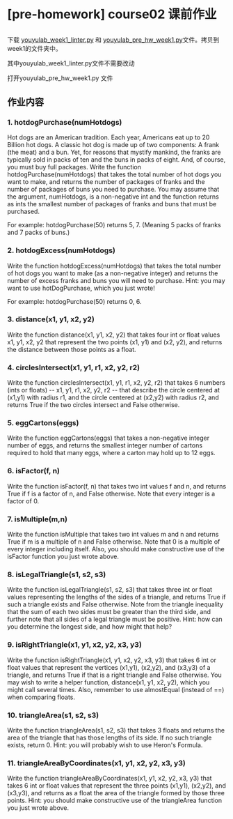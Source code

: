 # [pre-homework] course02 课前作业

## 
下载 [youyulab_week1_linter.py](http://ossp.pengjunjie.com/youyulab_week1_linter.py) 和 [youyulab_pre_hw_week1.py](http://ossp.pengjunjie.com/youyulab_pre_hw_week1.py)文件。拷贝到week1的文件夹中。

其中youyulab_week1_linter.py文件不需要改动

打开youyulab_pre_hw_week1.py 文件


## 作业内容

### 1. hotdogPurchase(numHotdogs) 
Hot dogs are an American tradition. Each year, Americans eat up to 20 Billion hot dogs. A classic hot dog is made up of two components: A frank (the meat) and a bun. Yet, for reasons that mystify mankind, the franks are typically sold in packs of ten and the buns in packs of eight. And, of course, you must buy full packages. Write the function hotdogPurchase(numHotdogs) that takes the total number of hot dogs you want to make, and returns the number of packages of franks and the number of packages of buns you need to purchase. You may assume that the argument, numHotdogs, is a non-negative int and the function returns as ints the smallest number of packages of franks and buns that must be purchased.

For example:
  hotdogPurchase(50) returns 5, 7. (Meaning 5 packs of franks and 7 packs of buns.)


### 2. hotdogExcess(numHotdogs)
Write the function hotdogExcess(numHotdogs) that takes the total number of hot dogs you want to make (as a non-negative integer) and returns the number of excess franks and buns you will need to purchase. Hint: you may want to use hotDogPurchase, which you just wrote!

For example:
  hotdogPurchase(50) returns 0, 6.
  
### 3. distance(x1, y1, x2, y2)
Write the function distance(x1, y1, x2, y2) that takes four int or float values x1, y1, x2, y2 that represent the two points (x1, y1) and (x2, y2), and returns the distance between those points as a float.

### 4. circlesIntersect(x1, y1, r1, x2, y2, r2)
Write the function circlesIntersect(x1, y1, r1, x2, y2, r2) that takes 6 numbers (ints or floats) -- x1, y1, r1, x2, y2, r2 -- that describe the circle centered at (x1,y1) with radius r1, and the circle centered at (x2,y2) with radius r2, and returns True if the two circles intersect and False otherwise.

### 5. eggCartons(eggs)
Write the function eggCartons(eggs) that takes a non-negative integer number of eggs, and returns the smallest integer number of cartons required to hold that many eggs, where a carton may hold up to 12 eggs.

### 6. isFactor(f, n)
Write the function isFactor(f, n) that takes two int values f and n, and returns True if f is a factor of n, and False otherwise. Note that every integer is a factor of 0.

### 7. isMultiple(m,n)
Write the function isMultiple that takes two int values m and n and returns True if m is a multiple of n and False otherwise. Note that 0 is a multiple of every integer including itself. Also, you should make constructive use of the isFactor function you just wrote above.

### 8. isLegalTriangle(s1, s2, s3)
Write the function isLegalTriangle(s1, s2, s3) that takes three int or float values representing the lengths of the sides of a triangle, and returns True if such a triangle exists and False otherwise. Note from the triangle inequality that the sum of each two sides must be greater than the third side, and further note that all sides of a legal triangle must be positive. Hint: how can you determine the longest side, and how might that help?

### 9. isRightTriangle(x1, y1, x2, y2, x3, y3)
Write the function isRightTriangle(x1, y1, x2, y2, x3, y3) that takes 6 int or float values that represent the vertices (x1,y1), (x2,y2), and (x3,y3) of a triangle, and returns True if that is a right triangle and False otherwise. You may wish to write a helper function, distance(x1, y1, x2, y2), which you might call several times. Also, remember to use almostEqual (instead of ==) when comparing floats.

### 10. triangleArea(s1, s2, s3)
Write the function triangleArea(s1, s2, s3) that takes 3 floats and returns the area of the triangle that has those lengths of its side. If no such triangle exists, return 0. Hint: you will probably wish to use Heron's Formula.

### 11. triangleAreaByCoordinates(x1, y1, x2, y2, x3, y3)
Write the function triangleAreaByCoordinates(x1, y1, x2, y2, x3, y3) that takes 6 int or float values that represent the three points (x1,y1), (x2,y2), and (x3,y3), and returns as a float the area of the triangle formed by those three points. Hint: you should make constructive use of the triangleArea function you just wrote above.
